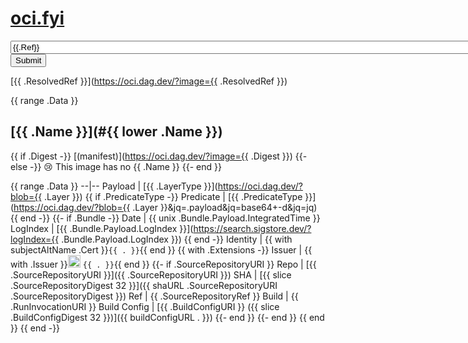 # [oci.fyi](/)

<form action="/" method="GET" autocomplete="off" spellcheck="false">
<input size="100" type="text" name="image" value="{{.Ref}}">
<input type="submit">

[{{ .ResolvedRef }}](https://oci.dag.dev/?image={{ .ResolvedRef }})

{{ range .Data }}

## [{{ .Name }}](#{{ lower .Name }})

{{ if .Digest -}}
[(manifest)](https://oci.dag.dev/?image={{ .Digest }})
{{- else -}}
😢 This image has no {{ .Name }}
{{- end }}

{{ range .Data }}
--|--
Payload | [{{ .LayerType }}](https://oci.dag.dev/?blob={{ .Layer }})
{{ if .PredicateType -}}
Predicate | [{{ .PredicateType }}](https://oci.dag.dev/?blob={{ .Layer }}&jq=.payload&jq=base64+-d&jq=jq)
{{ end -}}
{{- if .Bundle -}}
Date | {{ unix .Bundle.Payload.IntegratedTime }}
LogIndex | [{{ .Bundle.Payload.LogIndex }}](https://search.sigstore.dev/?logIndex={{ .Bundle.Payload.LogIndex }})
{{ end -}}
Identity | {{ with subjectAltName .Cert }}`{{ . }}`{{ end }}
{{ with .Extensions -}}
Issuer | {{ with .Issuer }}<img src="{{ issuerIcon . }}" width="20"/> `{{ . }}`{{ end }}
{{- if .SourceRepositoryURI }}
Repo | [{{ .SourceRepositoryURI }}]({{ .SourceRepositoryURI }})
SHA | [{{ slice .SourceRepositoryDigest 32 }}]({{ shaURL .SourceRepositoryURI .SourceRepositoryDigest }})
Ref | {{ .SourceRepositoryRef }}
Build | {{ .RunInvocationURI }}
Build Config | [{{ .BuildConfigURI }} ({{ slice .BuildConfigDigest 32 }})]({{ buildConfigURL . }})
{{- end }}
{{- end }}
{{ end }}
{{ end -}}
